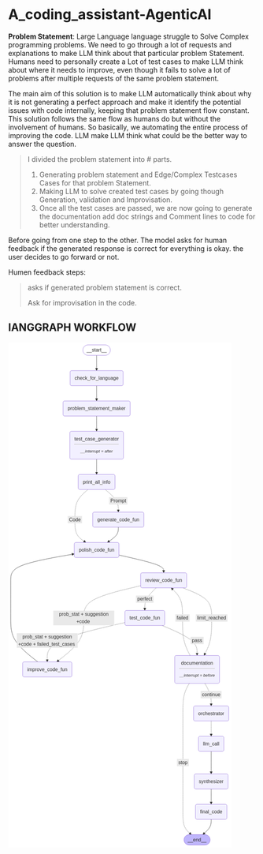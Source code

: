 ﻿# A_coding_assistant-AgenticAI

 **Problem Statement**: Large Language language struggle to Solve Complex programming problems. We need to go through a lot of requests and explanations to make LLM think about that particular problem Statement. Humans need to personally create a Lot of test cases to make LLM think about where it needs to improve, even though it fails to solve a lot of problems after multiple requests of the same problem statement.

 The main aim of this solution is to make LLM automatically think about why it is not generating a perfect approach and make it identify the potential issues with code internally, keeping that problem statement flow constant. This solution follows the same flow as humans do but without the involvement of humans. So basically, we automating the entire process of improving the code. LLM make LLM think what could be the better way to answer the question.

 > I divided the problem statement into # parts.
> 1. Generating problem statement and Edge/Complex Testcases Cases for that problem Statement.
>  2. Making LLM to solve created test cases by going though Generation, validation and Improvisation.
>  3. Once all the test cases are passed, we are now going to generate the documentation add doc strings and Comment lines to code for better understanding.

Before going from one step to the other. The model asks for human feedback if the generated response is correct for everything is okay. the user decides to go forward or not.

Humen feedback steps:
> asks if generated problem statement is correct.
>
> Ask for improvisation in the code.


 ## **lANGGRAPH WORKFLOW**
 ![Work flow](https://github.com/KoteshwarChinnolla/A_coding_assistant-AgenticAI/blob/main/output.png)
